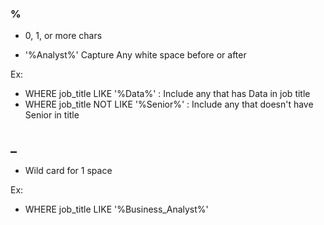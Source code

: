 ### %

- 0, 1, or more chars

- '%Analyst%' Capture Any white space before or after

Ex:

- WHERE job_title LIKE '%Data%' : Include any that has Data in job title
- WHERE job_title NOT LIKE '%Senior%' : Include any that doesn't have Senior in title

## _

- Wild card for 1 space

Ex:

- WHERE job_title LIKE '%Business_Analyst%'

